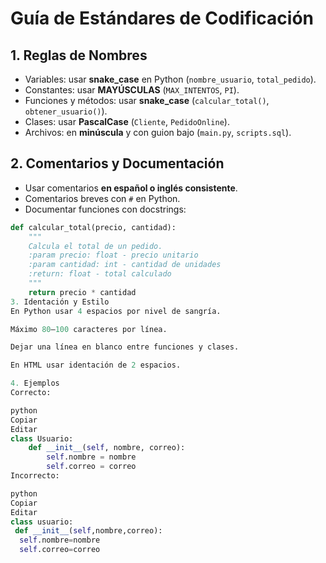 # Guía de Estándares de Codificación

## 1. Reglas de Nombres
- Variables: usar **snake_case** en Python (`nombre_usuario`, `total_pedido`).
- Constantes: usar **MAYÚSCULAS** (`MAX_INTENTOS`, `PI`).
- Funciones y métodos: usar **snake_case** (`calcular_total()`, `obtener_usuario()`).
- Clases: usar **PascalCase** (`Cliente`, `PedidoOnline`).
- Archivos: en **minúscula** y con guion bajo (`main.py`, `scripts.sql`).

## 2. Comentarios y Documentación
- Usar comentarios **en español o inglés consistente**.
- Comentarios breves con `#` en Python.
- Documentar funciones con docstrings:

```python
def calcular_total(precio, cantidad):
    """
    Calcula el total de un pedido.
    :param precio: float - precio unitario
    :param cantidad: int - cantidad de unidades
    :return: float - total calculado
    """
    return precio * cantidad
3. Identación y Estilo
En Python usar 4 espacios por nivel de sangría.

Máximo 80–100 caracteres por línea.

Dejar una línea en blanco entre funciones y clases.

En HTML usar identación de 2 espacios.

4. Ejemplos
Correcto:

python
Copiar
Editar
class Usuario:
    def __init__(self, nombre, correo):
        self.nombre = nombre
        self.correo = correo
Incorrecto:

python
Copiar
Editar
class usuario:
 def __init__(self,nombre,correo):
  self.nombre=nombre
  self.correo=correo
